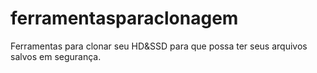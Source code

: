 # ferramentasparaclonagem
Ferramentas para clonar seu HD&amp;SSD para que possa ter seus arquivos salvos em segurança.
